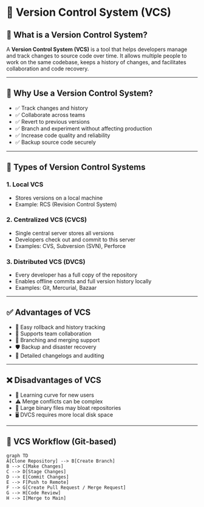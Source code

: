 # 📘 Version Control System (VCS) 

## 📌 What is a Version Control System?

A **Version Control System (VCS)** is a tool that helps developers manage and track changes to source code over time. It allows multiple people to work on the same codebase, keeps a history of changes, and facilitates collaboration and code recovery.

---

## 🎯 Why Use a Version Control System?

- ✅ Track changes and history
- ✅ Collaborate across teams
- ✅ Revert to previous versions
- ✅ Branch and experiment without affecting production
- ✅ Increase code quality and reliability
- ✅ Backup source code securely

---

## 🧰 Types of Version Control Systems

### 1. **Local VCS**
- Stores versions on a local machine
- Example: RCS (Revision Control System)

### 2. **Centralized VCS (CVCS)**
- Single central server stores all versions
- Developers check out and commit to this server
- Examples: CVS, Subversion (SVN), Perforce

### 3. **Distributed VCS (DVCS)**
- Every developer has a full copy of the repository
- Enables offline commits and full version history locally
- Examples: Git, Mercurial, Bazaar

---

## ✅ Advantages of VCS

- 🔄 Easy rollback and history tracking
- 👥 Supports team collaboration
- 🌿 Branching and merging support
- 🛡️ Backup and disaster recovery
- 📄 Detailed changelogs and auditing

---

## ❌ Disadvantages of VCS

- 🧠 Learning curve for new users
- ⚠️ Merge conflicts can be complex
- 💾 Large binary files may bloat repositories
- 🖥️ DVCS requires more local disk space

---

## 🔄 VCS Workflow (Git-based)

```mermaid
graph TD
A[Clone Repository] --> B[Create Branch]
B --> C[Make Changes]
C --> D[Stage Changes]
D --> E[Commit Changes]
E --> F[Push to Remote]
F --> G[Create Pull Request / Merge Request]
G --> H[Code Review]
H --> I[Merge to Main]

